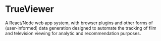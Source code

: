 # TrueViewer
 A React/Node web app system, with browser plugins and other forms of (user-informed) data generation designed to automate the tracking of film and television viewing for analytic and recommendation purposes.
